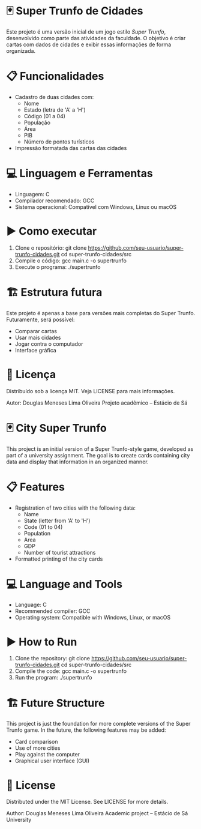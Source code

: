 # 🃏 Super Trunfo de Cidades

Este projeto é uma versão inicial de um jogo estilo *Super Trunfo*, desenvolvido como parte das atividades da faculdade. O objetivo é criar cartas com dados de cidades e exibir essas informações de forma organizada.

# 📋 Funcionalidades

- Cadastro de duas cidades com:
  - Nome
  - Estado (letra de 'A' a 'H')
  - Código (01 a 04)
  - População
  - Área
  - PIB
  - Número de pontos turísticos
- Impressão formatada das cartas das cidades

# 💻 Linguagem e Ferramentas

- Linguagem: C
- Compilador recomendado: GCC
- Sistema operacional: Compatível com Windows, Linux ou macOS

# ▶️ Como executar

1. Clone o repositório:
  git clone https://github.com/seu-usuario/super-trunfo-cidades.git
  cd super-trunfo-cidades/src
2. Compile o código:
  gcc main.c -o supertrunfo
3. Execute o programa:
   ./supertrunfo

# **🏗️ Estrutura futura**
Este projeto é apenas a base para versões mais completas do Super Trunfo. Futuramente, será possível:
- Comparar cartas
- Usar mais cidades
- Jogar contra o computador
- Interface gráfica

# **📄 Licença**
Distribuído sob a licença MIT. Veja LICENSE para mais informações.

Autor: Douglas Meneses Lima Oliveira
Projeto acadêmico – Estácio de Sá


# 🃏 City Super Trunfo

This project is an initial version of a Super Trunfo-style game, developed as part of a university assignment. The goal is to create cards containing city data and display that information in an organized manner.

# 📋 Features

- Registration of two cities with the following data:
  - Name
  - State (letter from 'A' to 'H')
  - Code (01 to 04)
  - Population
  - Area
  - GDP
  - Number of tourist attractions
- Formatted printing of the city cards

# 💻 Language and Tools

- Language: C
- Recommended compiler: GCC
- Operating system: Compatible with Windows, Linux, or macOS

# ▶️ How to Run

1. Clone the repository:
  git clone https://github.com/seu-usuario/super-trunfo-cidades.git
  cd super-trunfo-cidades/src
2. Compile the code:
  gcc main.c -o supertrunfo
3. Run the program:
   ./supertrunfo

# **🏗️ Future Structure**
This project is just the foundation for more complete versions of the Super Trunfo game. In the future, the following features may be added:
- Card comparison
- Use of more cities
- Play against the computer
- Graphical user interface (GUI)

# **📄 License**
Distributed under the MIT License. See LICENSE for more details.

Author: Douglas Meneses Lima Oliveira
Academic project – Estácio de Sá University
